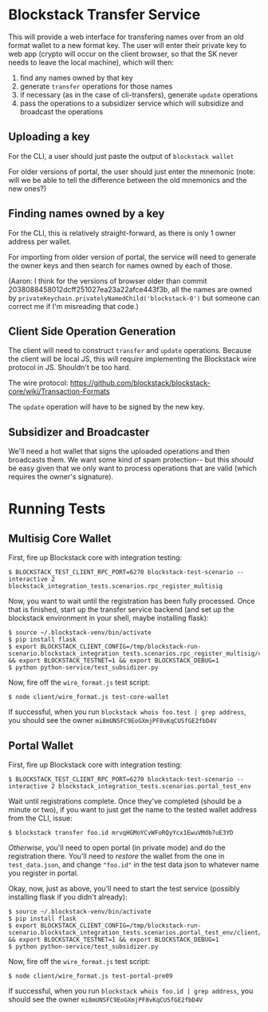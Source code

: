 # Blockstack Transfer Service

This will provide a web interface for transfering names over from an
old format wallet to a new format key. The user will enter their
private key to web app (crypto will occur on the client browser, so
that the SK never needs to leave the local machine), which will then:

1. find any names owned by that key
2. generate `transfer` operations for those names
3. if necessary (as in the case of cli-transfers), generate `update` operations
4. pass the operations to a subsidizer service which will subsidize and broadcast the operations

## Uploading a key

For the CLI, a user should just paste the output of `blockstack wallet`

For older versions of portal, the user should just enter the mnemonic
(note: will we be able to tell the difference between the old
mnemonics and the new ones?)

## Finding names owned by a key

For the CLI, this is relatively straight-forward, as there is only 1
owner address per wallet.

For importing from older version of portal, the service will need to
generate the owner keys and then search for names owned by each of
those.

(Aaron: I think for the versions of browser older than commit
2038088458012dcff251027ea23a22afce443f3b, all the names are owned by
`privateKeychain.privatelyNamedChild('blockstack-0')` but someone can
correct me if I'm misreading that code.)

## Client Side Operation Generation

The client will need to construct `transfer` and `update`
operations. Because the client will be local JS, this will require
implementing the Blockstack wire protocol in JS. Shouldn't be too
hard.

The wire protocol: https://github.com/blockstack/blockstack-core/wiki/Transaction-Formats

The `update` operation will have to be signed by the new key.

## Subsidizer and Broadcaster

We'll need a hot wallet that signs the uploaded operations and then
broadcasts them. We want some kind of spam protection-- but this
*should* be easy given that we only want to process operations that
are valid (which requires the owner's signature).


# Running Tests

## Multisig Core Wallet

First, fire up Blockstack core with integration testing:

```
$ BLOCKSTACK_TEST_CLIENT_RPC_PORT=6270 blockstack-test-scenario --interactive 2 blockstack_integration_tests.scenarios.rpc_register_multisig
```

Now, you want to wait until the registration has been fully
processed. Once that is finished, start up the transfer service
backend (and set up the blockstack environment in your shell, maybe
installing flask):

```
$ source ~/.blockstack-venv/bin/activate
$ pip install flask
$ export BLOCKSTACK_CLIENT_CONFIG=/tmp/blockstack-run-scenario.blockstack_integration_tests.scenarios.rpc_register_multisig/client/client.ini && export BLOCKSTACK_TESTNET=1 && export BLOCKSTACK_DEBUG=1
$ python python-service/test_subsidizer.py
```

Now, fire off the `wire_format.js` test script:

```
$ node client/wire_format.js test-core-wallet
```

If successful, when you run `blockstack whois foo.test | grep address`, 
you should see the owner `mi8mUNSFC9EoGXmjPF8vKqCUSfGE2fbD4V`

## Portal Wallet

First, fire up Blockstack core with integration testing:

```
$ BLOCKSTACK_TEST_CLIENT_RPC_PORT=6270 blockstack-test-scenario --interactive 2 blockstack_integration_tests.scenarios.portal_test_env
```

Wait until registrations complete. Once they've completed (should be a
minute or two), if you want to just get the name to the tested wallet
address from the CLI, issue:

```
$ blockstack transfer foo.id mrvqHGMoYCvWFoRQyYcx1EwuVMdb7uE3YD
```

*Otherwise*, you'll need to open portal (in private mode) and do the
 registration there. You'll need to *restore* the wallet from the one
 in `test_data.json`, and change `"foo.id"` in the test data json to
 whatever name you register in portal.

Okay, now, just as above, you'll need to start the test service
(possibly installing flask if you didn't already):

```
$ source ~/.blockstack-venv/bin/activate
$ pip install flask
$ export BLOCKSTACK_CLIENT_CONFIG=/tmp/blockstack-run-scenario.blockstack_integration_tests.scenarios.portal_test_env/client/client.ini && export BLOCKSTACK_TESTNET=1 && export BLOCKSTACK_DEBUG=1
$ python python-service/test_subsidizer.py
```

Now, fire off the `wire_format.js` test script:

```
$ node client/wire_format.js test-portal-pre09
```

If successful, when you run `blockstack whois foo.id | grep address`,
you should see the owner `mi8mUNSFC9EoGXmjPF8vKqCUSfGE2fbD4V`
